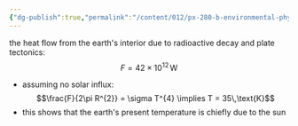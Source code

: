 ```yaml
---
{"dg-publish":true,"permalink":"/content/012/px-280-b-environmental-physics/px-280-a2-geothermal-heat-flow/","noteIcon":"1","created":"2025-01-06T12:20:33.363+00:00","updated":"2025-01-06T12:24:55.686+00:00"}
---
```


the heat flow from the earth's interior due to radioactive decay and plate tectonics:
$$F = 42\times10^{12}\,\text{W}$$
- assuming no solar influx:
$$\frac{F}{2\pi R^{2}} = \sigma T^{4} \implies T = 35\,\text{K}$$
- this shows that the earth's present temperature is chiefly due to the sun
